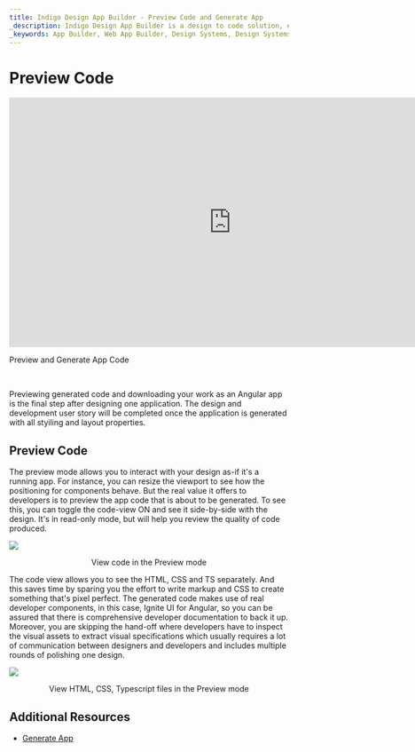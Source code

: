 ```yaml
---
title: Indigo Design App Builder - Preview Code and Generate App
_description: Indigo Design App Builder is a design to code solution, enabling design and development teams to quickly and easily design and build real web applications.
_keywords: App Builder, Web App Builder, Design Systems, Design Systems UX, UI kit, Sketch, Ignite UI for Angular, Sketch to Angular, Angular, Angular Design System, Export code from Sketch, Design Kits for Angular, Sketch UI kits
---
```

# Preview Code

<section class="feature__container">
    <div class="feature">
        <div class="feature__image">
            <iframe width="800" height="450" src="https://www.youtube.com/embed/zxT-nIXKn7I" frameborder="0" allowfullscreen></iframe>
            <p>Preview and Generate App Code</p>
            <br>
        </div>
    </div>
</section>

Previewing generated code and downloading your work as an Angular app is the final step after designing one application. The design and development user story will be completed once the application is generated with all styiling and layout properties.

## Preview Code 

The preview mode allows you to interact with your design as-if it's a running app. For instance, you can resize the viewport to see how the positioning for components behave. But the real value it offers to developers is to preview the app code that is about to be generated. To see this, you can toggle the code-view ON and see it side-by-side with the design. It's in read-only mode, but  will help you review the quality of code produced. 

<img class="responsive-img" src="../images/view-code-Indigo-Design-App-Builder.gif" />
<p style="text-align:center;">View code in the Preview mode</p>

The code view allows you to see the HTML, CSS and TS separately. And this saves time by sparing you the effort to write markup and CSS to create something that's pixel perfect. The generated code makes use of real developer components, in this case, Ignite UI for Angular, so you can be assured that there is comprehensive developer documentation to back it up.
Moreover, you are skipping the hand-off where developers have to inspect the visual assets to extract visual specifications which usually requires a lot of communication between designers and developers and includes multiple rounds of polishing one design.


<img class="responsive-img" src="../images/preview-files-indigo-design-app-builder.gif" />
<p style="text-align:center;">View HTML, CSS, Typescript files in the Preview mode</p>


## Additional Resources

<div class="divider--half"></div>

* [Generate App](generate-app.md)